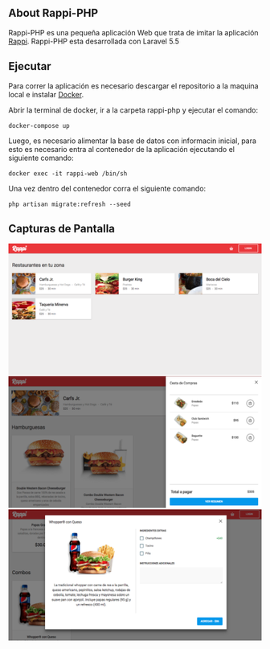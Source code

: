 ## About Rappi-PHP

Rappi-PHP es una pequeña aplicación Web que trata de imitar la aplicación [Rappi](https://www.rappi.com.mx).
Rappi-PHP esta desarrollada con Laravel 5.5

## Ejecutar

Para correr la aplicación es necesario descargar el repositorio a la maquina local e instalar [Docker](https:docker.com).

Abrir la terminal de docker, ir a la carpeta rappi-php y ejecutar el comando:

```
docker-compose up
```

Luego, es necesario alimentar la base de datos con informacin inicial, para esto es necesario entra al contenedor de la aplicación ejecutando el siguiente comando:

```
docker exec -it rappi-web /bin/sh
```

Una vez dentro del contenedor corra el siguiente comando:

```
php artisan migrate:refresh --seed
```

## Capturas de Pantalla
![alt text](misc/screenshot-1.png?raw=true)
![alt text](misc/screenshot-2.png?raw=true)
![alt text](misc/screenshot-3.png?raw=true)
